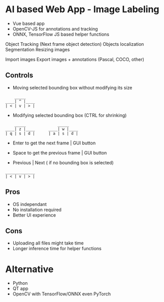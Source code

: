 # AI based Web App - Image Labeling

- Vue based app
- OpenCV-JS for annotations and tracking
- ONNX, TensorFlow JS based helper functions

Object Tracking (Next frame object detection)
Objects localization
Segmentation
Resizing images

Import images
Export images + annotations (Pascal, COCO, other)

## Controls

* Moving selected bounding box  without modifying its size
```
    _____
____| ^ |____
| < | v | > |
```
* Modifying selected bounding box (CTRL for shrinking)
```
    _____              _____              
____| z |____      ____| w |____
| q | s | d |      | a | s | d |      
```
* Enter to get the next frame | GUI button

* Space to get the previous frame | GUI button

* Previous | Next ( if no bounding box is selected)
```
_____________
| < | v | > |
```
## Pros

* OS independant
* No installation required
* Better UI experience

## Cons

* Uploading all files might take time
* Longer inference time for helper functions

# Alternative

- Python 
- QT app
- OpenCV with TensorFlow/ONNX even PyTorch